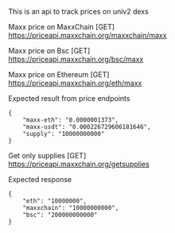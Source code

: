This is an api to track prices on univ2 dexs

Maxx price on MaxxChain [GET]    
https://priceapi.maxxchain.org/maxxchain/maxx

Maxx price on Bsc [GET]     
https://priceapi.maxxchain.org/bsc/maxx

Maxx price on Ethereum [GET]    
https://priceapi.maxxchain.org/eth/maxx

Expected result from price endpoints    
```
{
    "maxx-eth": "0.0000001373",
    "maxx-usdt": "0.000226729606181646",
    "supply": "10000000000"
}
```

Get only supplies [GET]     
https://priceapi.maxxchain.org/getsupplies

Expected response
```
{
    "eth": "10000000",
    "maxxchain": "10000000000",
    "bsc": "200000000000"
}
```
